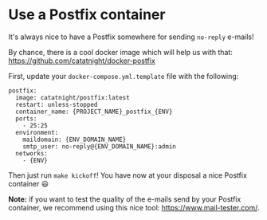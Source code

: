 # Use a Postfix container

It's always nice to have a Postfix somewhere for sending `no-reply` e-mails!

By chance, there is a cool docker image which will help us with that: https://github.com/catatnight/docker-postfix

First, update your `docker-compose.yml.template` file with the following:

```
postfix:
  image: catatnight/postfix:latest
  restart: unless-stopped
  container_name: {PROJECT_NAME}_postfix_{ENV}
  ports:
    - 25:25
  environment:
    maildomain: {ENV_DOMAIN_NAME}
    smtp_user: no-reply@{ENV_DOMAIN_NAME}:admin
  networks:
    - {ENV}
```

Then just run `make kickoff`! You have now at your disposal a nice Postfix container :smiley:

**Note:** if you want to test the quality of the e-mails send by your Postfix container, we recommend using this nice tool: https://www.mail-tester.com/.
